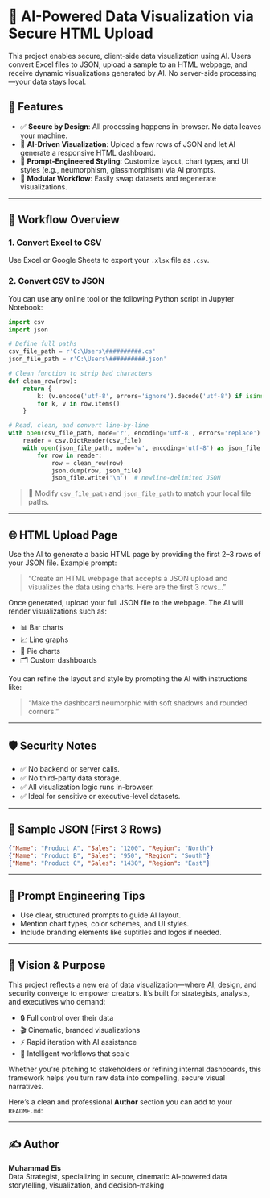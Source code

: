 
# 🔐 AI-Powered Data Visualization via Secure HTML Upload

This project enables secure, client-side data visualization using AI. Users convert Excel files to JSON, upload a sample to an HTML webpage, and receive dynamic visualizations generated by AI. No server-side processing—your data stays local.

## 🚀 Features

- ✅ **Secure by Design**: All processing happens in-browser. No data leaves your machine.
- 🤖 **AI-Driven Visualization**: Upload a few rows of JSON and let AI generate a responsive HTML dashboard.
- 🎨 **Prompt-Engineered Styling**: Customize layout, chart types, and UI styles (e.g., neumorphism, glassmorphism) via AI prompts.
- 📄 **Modular Workflow**: Easily swap datasets and regenerate visualizations.

---

## 🧩 Workflow Overview

### 1. Convert Excel to CSV

Use Excel or Google Sheets to export your `.xlsx` file as `.csv`.

### 2. Convert CSV to JSON

You can use any online tool or the following Python script in Jupyter Notebook:

```python
import csv
import json

# Define full paths
csv_file_path = r'C:\Users\##########.cs'
json_file_path = r'C:\Users\##########.json'

# Clean function to strip bad characters
def clean_row(row):
    return {
        k: (v.encode('utf-8', errors='ignore').decode('utf-8') if isinstance(v, str) else v)
        for k, v in row.items()
    }

# Read, clean, and convert line-by-line
with open(csv_file_path, mode='r', encoding='utf-8', errors='replace') as csv_file:
    reader = csv.DictReader(csv_file)
    with open(json_file_path, mode='w', encoding='utf-8') as json_file:
        for row in reader:
            row = clean_row(row)
            json.dump(row, json_file)
            json_file.write('\n')  # newline-delimited JSON
```

> 🔧 Modify `csv_file_path` and `json_file_path` to match your local file paths.

---

## 🌐 HTML Upload Page

Use the AI to generate a basic HTML page by providing the first 2–3 rows of your JSON file. Example prompt:

> “Create an HTML webpage that accepts a JSON upload and visualizes the data using charts. Here are the first 3 rows…”

Once generated, upload your full JSON file to the webpage. The AI will render visualizations such as:

- 📊 Bar charts
- 📈 Line graphs
- 🧮 Pie charts
- 🗂️ Custom dashboards

You can refine the layout and style by prompting the AI with instructions like:

> “Make the dashboard neumorphic with soft shadows and rounded corners.”

---

## 🛡️ Security Notes

- ✅ No backend or server calls.
- ✅ No third-party data storage.
- ✅ All visualization logic runs in-browser.
- ✅ Ideal for sensitive or executive-level datasets.

---

## 📁 Sample JSON (First 3 Rows)

```json
{"Name": "Product A", "Sales": "1200", "Region": "North"}
{"Name": "Product B", "Sales": "950", "Region": "South"}
{"Name": "Product C", "Sales": "1430", "Region": "East"}
```

---

## 🧠 Prompt Engineering Tips

- Use clear, structured prompts to guide AI layout.
- Mention chart types, color schemes, and UI styles.
- Include branding elements like suptitles and logos if needed.

---

## 🌟 Vision & Purpose

This project reflects a new era of data visualization—where AI, design, and security converge to empower creators. It’s built for strategists, analysts, and executives who demand:

- 🔒 Full control over their data
- 🎬 Cinematic, branded visualizations
- ⚡ Rapid iteration with AI assistance
- 🧠 Intelligent workflows that scale

Whether you're pitching to stakeholders or refining internal dashboards, this framework helps you turn raw data into compelling, secure visual narratives.

Here’s a clean and professional **Author** section you can add to your `README.md`:

---

## ✍️ Author

**Muhammad Eis**  
Data Strategist, specializing in secure, cinematic AI-powered data storytelling, visualization, and decision-making


